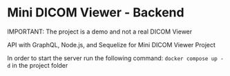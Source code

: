 # Mini DICOM Viewer - Backend

IMPORTANT: The project is a demo and not a real DICOM Viewer

API with GraphQL, Node.js, and Sequelize for Mini DICOM Viewer Project

In order to start the server run the following command:
`docker compose up -d` in the project folder
